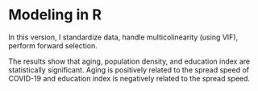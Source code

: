 # Modeling in R
In this version, I standardize data, handle multicolinearity (using VIF), perform forward selection.

The results show that aging, population density, and education index are statistically significant. Aging is positively related to the spread speed of COVID-19 and education index is negatively related to the spread speed.
